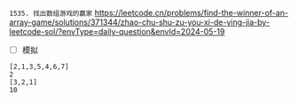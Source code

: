 
`1535. 找出数组游戏的赢家` https://leetcode.cn/problems/find-the-winner-of-an-array-game/solutions/371344/zhao-chu-shu-zu-you-xi-de-ying-jia-by-leetcode-sol/?envType=daily-question&envId=2024-05-19
- [ ] 模拟

```
[2,1,3,5,4,6,7]
2
[3,2,1]
10
```

